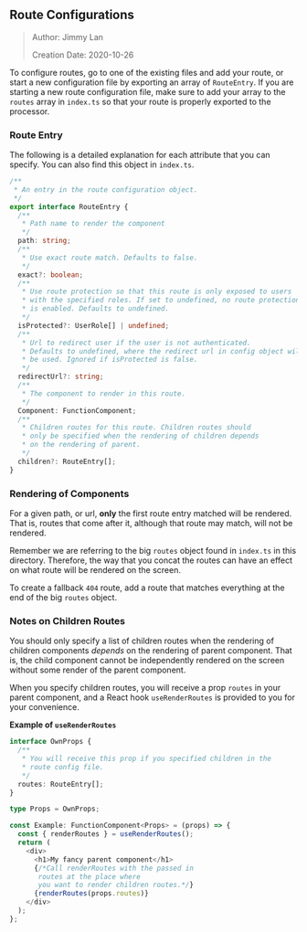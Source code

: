## Route Configurations

> Author: Jimmy Lan
>
> Creation Date: 2020-10-26

To configure routes, go to one of the existing files and add your route,
or start a new configuration file by exporting an array of `RouteEntry`.
If you are starting a new route configuration file, make sure to add your
array to the `routes` array in `index.ts` so that your route is properly
exported to the processor.

### Route Entry

The following is a detailed explanation for each attribute that you can specify.
You can also find this object in `index.ts`.

```typescript
/**
 * An entry in the route configuration object.
 */
export interface RouteEntry {
  /**
   * Path name to render the component
   */
  path: string;
  /**
   * Use exact route match. Defaults to false.
   */
  exact?: boolean;
  /**
   * Use route protection so that this route is only exposed to users
   * with the specified roles. If set to undefined, no route protection
   * is enabled. Defaults to undefined.
   */
  isProtected?: UserRole[] | undefined;
  /**
   * Url to redirect user if the user is not authenticated.
   * Defaults to undefined, where the redirect url in config object will
   * be used. Ignored if isProtected is false.
   */
  redirectUrl?: string;
  /**
   * The component to render in this route.
   */
  Component: FunctionComponent;
  /**
   * Children routes for this route. Children routes should
   * only be specified when the rendering of children depends
   * on the rendering of parent.
   */
  children?: RouteEntry[];
}
```

### Rendering of Components

For a given path, or url, **only** the first route entry matched
will be rendered. That is, routes that come after it, although
that route may match, will not be rendered.

Remember we are referring to the big `routes` object found in `index.ts`
in this directory. Therefore, the way that you concat the routes can have
an effect on what route will be rendered on the screen.

To create a fallback `404` route, add a route that matches everything
at the end of the big `routes` object.

### Notes on Children Routes

You should only specify a list of children routes when the rendering of
children components _depends_ on the rendering of parent component.
That is, the child component cannot be independently rendered on the screen
without some render of the parent component.

When you specify children routes, you will receive a prop `routes` in your parent
component, and a React hook `useRenderRoutes` is provided to you
for your convenience.

**Example of `useRenderRoutes`**

```typescript
interface OwnProps {
  /**
   * You will receive this prop if you specified children in the
   * route config file.
   */
  routes: RouteEntry[];
}

type Props = OwnProps;

const Example: FunctionComponent<Props> = (props) => {
  const { renderRoutes } = useRenderRoutes();
  return (
    <div>
      <h1>My fancy parent component</h1>
      {/*Call renderRoutes with the passed in
       routes at the place where
       you want to render children routes.*/}
      {renderRoutes(props.routes)}
    </div>
  );
};
```
